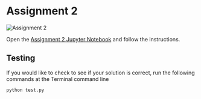 # Assignment 2

![Assignment 2](https://github.com/PGE323M/assignment2/workflows/.github/workflows/main.yml/badge.svg)

Open the [Assignment 2 Jupyter Notebook](assignment2.ipynb) and follow the instructions.

## Testing

If you would like to check to see if your solution is correct, run the following commands at the Terminal command line

````
python test.py
````
